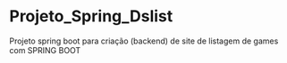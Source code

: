 # Projeto_Spring_Dslist

Projeto spring boot para criação (backend) de site de listagem de games com SPRING BOOT

